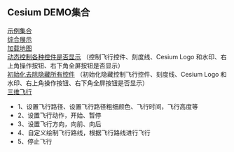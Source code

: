 ## Cesium DEMO集合

[示例集合](https://songliuchen.github.io/cesium)  
[综合展示](https://songliuchen.github.io/cesium/main.html)  
[加载地图](https://songliuchen.github.io/cesium/base/load_cesium.html)  
[动态控制各种控件是否显示](https://songliuchen.github.io/cesium/base/load_cesium2.html) （控制飞行控件、刻度线、Cesium Logo 和水印、右上角操作按钮、右下角全屏按钮是否显示）  
[初始化去除隐藏所有控件](https://songliuchen.github.io/cesium/base/load_cesium3.html) （初始化隐藏控制飞行控件、刻度线、Cesium Logo 和水印、右上角操作按钮、右下角全屏按钮是否显示）  
[三维飞行](https://songliuchen.github.io/cesium/fly/fly.html)  
- 1、设置飞行路径、设置飞行路径粗细颜色、飞行时间，飞行高度等    
- 2、设置飞行动作，开始、暂停  
- 3、设置飞行方向，向前、向后  
- 4、自定义绘制飞行路线，根据飞行路线进行飞行  
- 5、停止飞行  